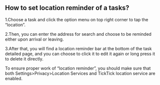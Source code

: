 ## How to set location reminder of a tasks?

1.Choose a task and click the option menu on top right corner to tap the “location”.

2.Then, you can enter the address for search and choose to be reminded either upon arrival or leaving.

3.After that, you will find a location reminder bar at the bottom of the task detailed page, and you can choose to click it to edit it again or long press it to delete it directly.

To ensure proper work of “location reminder”, you should make sure that both Settings>Privacy>Location Services and TickTick location service are enabled.
